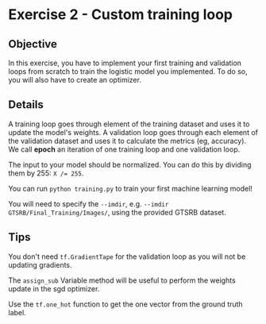 # Exercise 2 - Custom training loop

## Objective

In this exercise, you have to implement your first training and validation loops from scratch to train
the logistic model you implemented. To do so, you will also have to create an optimizer.

## Details

A training loop goes through element of the training dataset and uses it to update the model's weights.
A validation loop goes through each element of the validation dataset and uses it to calculate
the metrics (eg, accuracy). We call **epoch** an iteration of one training loop and one validation loop.

The input to your model should be normalized. You can do this by dividing them by 255: `X /= 255`.

You can run `python training.py` to train your first machine learning model!

You will need to specify the `--imdir`, e.g. `--imdir GTSRB/Final_Training/Images/`, using the provided GTSRB dataset.

## Tips

You don't need `tf.GradientTape` for the validation loop as you will not be updating gradients. 

The `assign_sub` Variable method will be useful to perform the weights update in the sgd optimizer.

Use the `tf.one_hot` function to get the one vector from the ground truth label.